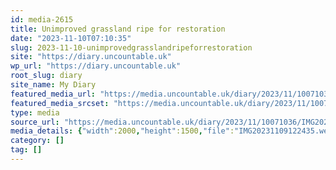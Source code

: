 ```yaml
---
id: media-2615
title: Unimproved grassland ripe for restoration
date: "2023-11-10T07:10:35"
slug: 2023-11-10-unimprovedgrasslandripeforrestoration
site: "https://diary.uncountable.uk"
wp_url: "https://diary.uncountable.uk"
root_slug: diary
site_name: My Diary
featured_media_url: "https://media.uncountable.uk/diary/2023/11/10071036/IMG20231109122435.webp"
featured_media_srcset: "https://media.uncountable.uk/diary/2023/11/10071036/IMG20231109122435-300x225.webp 300w, https://media.uncountable.uk/diary/2023/11/10071036/IMG20231109122435-1024x768.webp 1024w, https://media.uncountable.uk/diary/2023/11/10071036/IMG20231109122435-150x150.webp 150w, https://media.uncountable.uk/diary/2023/11/10071036/IMG20231109122435-640x480.webp 640w, https://media.uncountable.uk/diary/2023/11/10071036/IMG20231109122435.webp 2000w"
type: media
source_url: "https://media.uncountable.uk/diary/2023/11/10071036/IMG20231109122435.webp"
media_details: {"width":2000,"height":1500,"file":"IMG20231109122435.webp","filesize":244306,"sizes":{"medium":{"file":"IMG20231109122435-300x225.webp","width":300,"height":225,"filesize":26954,"mime_type":"image/webp","source_url":"https://media.uncountable.uk/diary/2023/11/10071036/IMG20231109122435-300x225.webp"},"large":{"file":"IMG20231109122435-1024x768.webp","width":1024,"height":768,"filesize":308358,"mime_type":"image/webp","source_url":"https://media.uncountable.uk/diary/2023/11/10071036/IMG20231109122435-1024x768.webp"},"thumbnail":{"file":"IMG20231109122435-150x150.webp","width":150,"height":150,"filesize":9440,"mime_type":"image/webp","source_url":"https://media.uncountable.uk/diary/2023/11/10071036/IMG20231109122435-150x150.webp"},"mobwidth":{"file":"IMG20231109122435-640x480.webp","width":640,"height":480,"filesize":121518,"mime_type":"image/webp","source_url":"https://media.uncountable.uk/diary/2023/11/10071036/IMG20231109122435-640x480.webp"},"full":{"file":"IMG20231109122435.webp","width":2000,"height":1500,"mime_type":"image/webp","source_url":"https://media.uncountable.uk/diary/2023/11/10071036/IMG20231109122435.webp"}},"image_meta":{"aperture":"0","credit":"","camera":"","caption":"","created_timestamp":"0","copyright":"","focal_length":"0","iso":"0","shutter_speed":"0","title":"","orientation":"0","keywords":[]}}
category: []
tag: []
---
```


